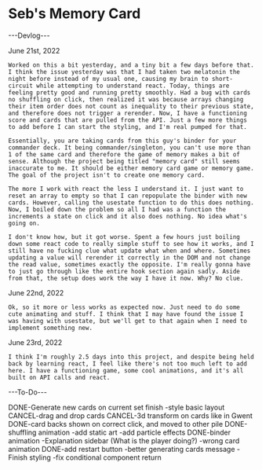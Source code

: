 # Seb's Memory Card

---Devlog---

June 21st, 2022

    Worked on this a bit yesterday, and a tiny bit a few days before that. I think the issue yesterday was that I had taken two melatonin the night before instead of my usual one, causing my brain to short-circuit while attempting to understand react. Today, things are feeling pretty good and running pretty smoothly. Had a bug with cards no shuffling on click, then realized it was because arrays changing their item order does not count as inequality to their previous state, and therefore does not trigger a rerender. Now, I have a functioning score and cards that are pulled from the API. Just a few more things to add before I can start the styling, and I'm real pumped for that. 

    Essentially, you are taking cards from this guy's binder for your commander deck. It being commander/singleton, you can't use more than 1 of the same card and therefore the game of memory makes a bit of sense. Although the project being titled "memory card" still seems inaccurate to me. It should be either memory card game or memory game. The goal of the project isn't to create one memory card. 

    The more I work with react the less I understand it. I just want to reset an array to empty so that I can repopulate the binder with new cards. However, calling the usestate function to do this does nothing. Now, I boiled down the problem so all I had was a function the increments a state on click and it also does nothing. No idea what's going on.

    I don't know how, but it got worse. Spent a few hours just boiling down some react code to really simple stuff to see how it works, and I still have no fucking clue what update what when and where. Sometimes updating a value will rerender it correctly in the DOM and not change the read value, sometimes exactly the opposite. I'm really gonna have to just go through like the entire hook section again sadly. Aside from that, the setup does work the way I have it now. Why? No clue.

June 22nd, 2022

    Ok, so it more or less works as expected now. Just need to do some cute animating and stuff. I think that I may have found the issue I was having with usestate, but we'll get to that again when I need to implement something new.

June 23rd, 2022

    I think I'm roughly 2.5 days into this project, and despite being held back by learning react, I feel like there's not too much left to add here. I have a functioning game, some cool animations, and it's all built on API calls and react. 

---To-Do---

DONE-Generate new cards on current set finish
-style basic layout
CANCEL-drag and drop cards
CANCEL-3d transform on cards like in Gwent
DONE-card backs shown on correct click, and moved to other pile 
DONE-shuffling animation
-add static art
-add particle effects
DONE-binder animation
-Explanation sidebar (What is the player doing?)
-wrong card animation
DONE-add restart button
-better generating cards message
-Finish styling
-fix conditional component return